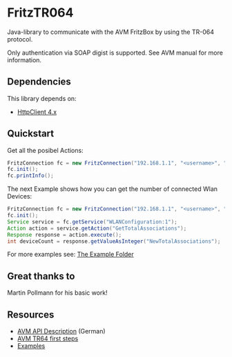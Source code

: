 # FritzTR064

Java-library to communicate with the AVM FritzBox by using the TR-064 protocol.

Only authentication via SOAP digist is supported. See AVM manual for more information.

## Dependencies

This library depends on:

* [HttpClient 4.x](https://hc.apache.org/httpcomponents-client-4.4.x/logging.html)

## Quickstart

Get all the posibel Actions:

```java
FritzConnection fc = new FritzConnection("192.168.1.1", "<username>", "<password>");
fc.init();
fc.printInfo();
```
The next Example shows how you can get the number of connected Wlan Devices:
```java
FritzConnection fc = new FritzConnection("192.168.1.1", "<username>", "<password>");
fc.init();
Service service = fc.getService("WLANConfiguration:1");
Action action = service.getAction("GetTotalAssociations");
Response response = action.execute();
int deviceCount = response.getValueAsInteger("NewTotalAssociations");

```
For more examples see: [The Example Folder](https://github.com/mirthas/FritzTR064/tree/master/examples)

## Great thanks to
Martin Pollmann for his basic work!

## Resources
* [AVM API Description](http://avm.de/service/schnittstellen/) (German)
* [AVM TR64 first steps](https://avm.de/fileadmin/user_upload/Global/Service/Schnittstellen/AVM_TR-064_first_steps.pdf)
* [Examples](https://github.com/mirthas/FritzTR064/tree/master/examples)
